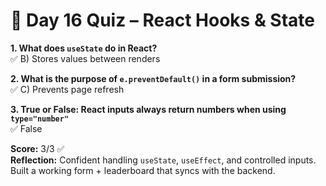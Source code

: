 # 🧠 Day 16 Quiz – React Hooks & State

**1. What does `useState` do in React?**  
✅ B) Stores values between renders

**2. What is the purpose of `e.preventDefault()` in a form submission?**  
✅ C) Prevents page refresh

**3. True or False: React inputs always return numbers when using `type="number"`**  
✅ False

**Score:** 3/3 ✅  
**Reflection:** Confident handling `useState`, `useEffect`, and controlled inputs. Built a working form + leaderboard that syncs with the backend.
